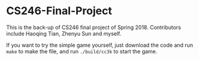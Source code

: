 # CS246-Final-Project
This is the back-up of CS246 final project of Spring 2018. Contributors include Haoqing Tian, Zhenyu Sun and myself.

If you want to try the simple game yourself, just download the code and run ```make``` to make the file, and run ```./build/cc3k``` to start the game.
